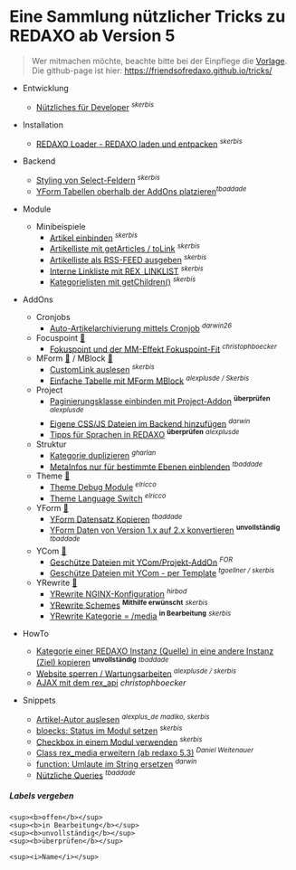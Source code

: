 # Eine Sammlung nützlicher Tricks zu REDAXO ab Version 5

> Wer mitmachen möchte, beachte bitte bei der Einpflege die [Vorlage](vorlage.md).
> Die github-page ist hier: https://friendsofredaxo.github.io/tricks/

- Entwicklung
    - [Nützliches für Developer](developer_resources.md) <sup><i>skerbis</i></sup>
- Installation
    - [REDAXO Loader - REDAXO laden und entpacken](install_redaxo_loader.md) <sup><i>skerbis</i></sup>
- Backend
    - [Styling von Select-Feldern](backend_sytling-select.md) <sup><i>skerbis</i></sup>
    - [YForm Tabellen oberhalb der AddOns platzieren](be_navi.md)<sup><i>tbaddade</i></sup>
- Module
    - Minibeispiele
        - [Artikel einbinden](modul_minibeispiel_artikel_einbinden.md) <sup><i>skerbis</i></sup>
        - [Artikelliste mit getArticles / toLink](modul_minibeispiel_artikelliste_mit_getarticles.md) <sup><i>skerbis</i></sup>
        - [Artikelliste als RSS-FEED ausgeben](modul_minibeispiel_rss-feed.md) <sup><i>skerbis</i></sup>
        - [Interne Linkliste mit REX_LINKLIST](modul_minibeispiel_interne_linkliste.md) <sup><i>skerbis</i></sup>
        - [Kategorielisten mit getChildren()](modul_minibeispiel_kategorieliste_mit_getchildren.md) <sup><i>skerbis</i></sup>

- AddOns
    - Cronjobs
        - [Auto-Artikelarchivierung mittels Cronjob](addons_cronjob_article_archive_cronjob.md) <sup><i>darwin26</i></sup>
    - Focuspoint [:link:](https://github.com/FriendsOfREDAXO/focuspoint/)
        - [Fokuspoint und der MM-Effekt Fokuspoint-Fit](addons_focuspoint_fpfit.md) <sup><i>christophboecker</i></sup>
    - MForm [:link:](https://github.com/FriendsOfREDAXO/mform) / MBlock [:link:](https://github.com/FriendsOfREDAXO/mblock)
        - [CustomLink auslesen](addons_mform_customlink.md) <sup><i>skerbis</i></sup>
        - [Einfache Tabelle mit MForm MBlock](modul_minibeispiel_mblock_tabelle.md) <sup><i>alexplusde / Skerbis</i></sup>
    - Project
        - [Paginierungsklasse einbinden mit Project-Addon](addons_project_class_pagination.md) <sup><b>überprüfen</b></sup> <sup><i>alexplusde</i></sup>
        - [Eigene CSS/JS Dateien im Backend hinzufügen](addons_project_add_own_js_css_files.md) <sup><i>darwin</i></sup>
        - [Tipps für Sprachen in REDAXO](addons_project_clang.md) <sup><b>überprüfen</b></sup> <sup><i>alexplusde</i></sup>
    - Struktur
        - [Kategorie duplizieren](addons_structure_duplicate_category.md) <sup><i>gharlan</i></sup>
        - [MetaInfos nur für bestimmte Ebenen einblenden](addons_structure_show_meta_by_level.md) <sup><i>tbaddade</i></sup>
    - Theme [:link:](https://github.com/FriendsOfREDAXO/theme)
        - [Theme Debug Module](theme_debug_module.md) <sup><i>elricco</i></sup>
        - [Theme Language Switch](theme_language_switch.md) <sup><i>elricco</i></sup>        
    - YForm [:link:](https://github.com/yakamara/redaxo_yform)
        - [YForm Datensatz Kopieren]( addons_yform_copy_dataset.md) <sup><i>tbaddade</i></sup>
        - [YForm Daten von Version 1.x auf 2.x konvertieren](addons_yform_convert.md) <sup><b>unvollständig</b></sup> <sup><i>tbaddade</i></sup>
    - YCom [:link:](https://github.com/yakamara/redaxo_ycom)
        - [Geschütze Dateien mit YCom/Projekt-AddOn](addons_ycom_protected_files.md) <sup><i>FOR</i></sup>
        - [Geschütze Dateien mit YCom - per Template](addons_ycom_protected_files_enhanced.md) <sup><i>tgoellner / skerbis</i></sup>        
    - YRewrite [:link:](https://github.com/yakamara/redaxo_yrewrite)
        - [YRewrite NGINX-Konfiguration](addons_yrewrite_nginx.md) <sup><i>hirbod</i></sup>
        - [YRewrite Schemes](addons_yrewrite_url_schemes.md) <sup><b>Mithilfe erwünscht</b></sup> <sup><i>skerbis</i></sup>
        - [YRewrite Kategorie = /media](addons_yrewrite_cat_ismedia.md) <sup><b>in Bearbeitung</b></sup> <sup><i>skerbis</i></sup>
- HowTo
    - [Kategorie einer REDAXO Instanz (Quelle) in eine andere Instanz (Ziel) kopieren](howto_kategorie_in_eine_andere_redaxo_instanz_kopieren.md) <sup><b>unvollständig</b></sup> <sup><i>tbaddade</i></sup>
    - [Website sperren / Wartungsarbeiten](howto_website_sperren.md) <sup><i>alexplusde / skerbis</i></sup>
    - [AJAX mit dem rex_api](howto_ajax_rexapi.md) <i>christophboecker</i></sup>

- Snippets
    - [Artikel-Autor auslesen](snippet_artikel_autor.md) <sup><i>alexplus_de madiko, skerbis</i></sup>
    - [bloecks: Status im Modul setzen](snippet_bloecks_status_im_Modul_setzen.md) <sup><i>skerbis</i></sup>
    - [Checkbox in einem Modul verwenden](snippet_checkbox_in_out.md) <sup><i>skerbis</i></sup>
    - [Class rex_media erweitern (ab redaxo 5.3)](snippet_klasse_rex_media_erweitern.md) <sup><i>Daniel Weitenauer</i></sup>
    - [function: Umlaute im String ersetzen](snippet_umlaute_umschreiben.md) <sup><i>darwin</i></sup>
    - [Nützliche Queries](queries.md) <sup><i>tbaddade</i></sup>



##### Labels vergeben

```
<sup><b>offen</b></sup>
<sup><b>in Bearbeitung</b></sup>
<sup><b>unvollständig</b></sup>
<sup><b>überprüfen</b></sup>

<sup><i>Name</i></sup>
```

